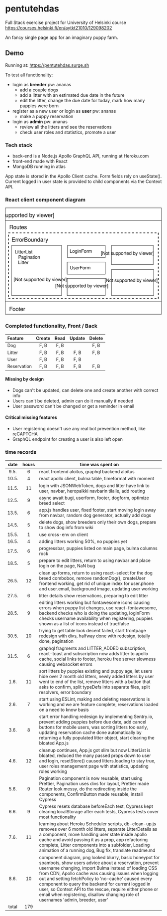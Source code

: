 # pentutehdas

Full Stack exercise project for University of Helsinki course
https://courses.helsinki.fi/en/aytkt21010/129098202

An fancy single page app for an imaginary puppy farm.

## Demo

Running at: https://pentutehdas.surge.sh

To test all functionality:
  - login as **breeder** pw: ananas
    - add a couple dogs
    - add a litter with an estimated due date in the future
    - edit the litter, change the due date for today, mark how many puppies were born
  - register as a new user or login as **user** pw: ananas
    - make a puppy reservation
  - login as **admin** pw: ananas
    - review all the litters and see the reservations
    - check user roles and statistics, promote a user

### Tech stack

- back-end is a Node.js Apollo GraphQL API, running at Heroku.com
- front-end made with React
- MongoDB running in atlas

App state is stored in the Apollo Client cache. Form fields rely on useState().
Current logged in user state is provided to child components via the Context API.

### React client component diagram

![Component diagram](./component_diagram.svg)

### Completed functionality, Front / Back

| Feature     | Create | Read | Update | Delete |
| :---------- | :----: | :--: | :----: | :----: |
| Dog         |  F, B  | F, B |        |  F, B  |
| Litter      |  F, B  | F, B |  F, B  |  F, B  |
| User        |  F, B  | F, B |  F, B  |        |
| Reservation |  F, B  | F, B |  F, B  |  F, B  |


#### Missing by design
- Dogs can't be updated, can delete one and create another with correct info
- Users can't be deleted, admin can do it manually if needed
- User password can't be changed or get a reminder in email


#### Critical missing features
- User registering doesn't use any real bot prevention method, like reCAPTCHA
- GraphQL endpoint for creating a user is also left open


### time records

| date  | hours | time was spent on  |
| :---: | :---: | ------- |
| 9.5.  |  6    | react frontend aloitus, graphql backend aloitus |
| 10.5. |  4    | react apollo client, bulma table, timeformat with moment  |
| 11.5. |  11   | login with JSONWebToken, dogs and litter have link to user, navbar, heropalkki navbarin tilalle, add routing |
| 12.5. |  9    | async await bugi, userform, footer, dogform, optimize breed select |
| 13.5. |  6    | app.js handles user, fixed footer, start moving login away from navbar, random dog generator, actually add dogs |
| 14.5. |  5    | delete dogs, show breeders only their own dogs, prepare to show dog info from wiki |
| 15.5. |  1    | use cross-env on client |
| 16.5. |  4    | adding litters working 50%, no puppies yet |
| 17.5. |  6    | progressbar, puppies listed on main page, bulma columns rock |
| 18.5. |  5    | prepare to edit litters, return to using navbar and place login on the page, NaN bug |
| 26.5. |  12   | clean up forms, return to using react-select for the dog breed combobox, remove randomDog(), createUser frontend working, get rid of unique index for user.phone and user.email, background image, updating user working |
| 27.5. |  6    | litter details show reservations, preparing to edit litter |
| 28.5. |  9    | editing litters working but fontawesome icons causing errors when puppy list changes, use react-fontawesome, backend checks who is doing the updating, loginForm checks username availability when registering, puppies shown as a list of icons instead of true/false |
| 30.5. |  10   | trying to get table look decent failed, start frontpage redesign with divs, halfway done with redesign, totally done, pagination |
| 31.5. |  6    | graphql fragments and LITTER_ADDED subscription, react-toast and subscription now adds litter to apollo cache, social links to footer, heroku free server slowness causing websocket errors |
| 1.6.  |  11   | sort litters by puppies existing and puppy age, let users hide over 2 month old litters, newly added litters by user went to end of the list, remove litters with a button that asks to confirm, split typeDefs into separate files, split resolvers, error boundary |
| 2.6.  |  7    | start using ESLint, making and deleting reservations is working and we are feature complete, reservations loaded on a need to know basis |
| 3.6.  |  8    | start error handling redesign by implementing Sentry.io, prevent adding puppies before due date, add cancel buttons for mobile users, was sorting litters too early, updating reservation cache done automatically by returning a fully populated litter object, start clearing the bloated App.js |
| 4.6.  |  12   | cleanup continues, App.js got slim but now LitterList is bloated, reduced the many passed props down to user and login, resetStore() caused litters.loading to stay true, user roles management page with statistics, updating roles working |
| 5.6.  |  9    | Pagination component is now reusable, start using Prettier, Pagination uses divs for layout, Prettier made Router look messy, do the redirecting inside the components, ConfirmButton made reusable, install Cypress |
| 6.6.  |  9    | Cypress resets database beforeEach test, Cypress kept clearing localStorage after each tests, Cypress tests cover most functionality |
| 7.6.  |  11    | learning about Heroku Scheduler scripts, db-clean-up.js removes over 6 month old litters, separate LitterDetails as a component, move handling user state inside apollo cache and avoid passing it as a prop, app refactoring complete, Litter components into a subfolder, Loading animation of a running dog, Bug fix, translate readme.md |
| 8.6.  |  10    | component diagram, png looked blurry, basic honeypot for spambots, show users advice about a reservation, prevent username changing, import Bulma instead of loading CSS from CDN, Apollo cache was causing issues when logging out and setting fetchPolicy to 'no-cache' caused every component to query the backend for current logged in user, so Context API to the rescue, require either phone or email when registering, disallow changing role of usernames 'admin, breeder, user' |
| total | 179   |   |
